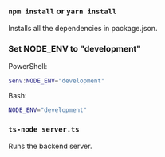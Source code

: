 ### `npm install` or `yarn install`
Installs all the dependencies in package.json.

### Set NODE_ENV to "development"
PowerShell:

```powershell
$env:NODE_ENV="development"
```

Bash:

```bash
NODE_ENV="development"
```

### `ts-node server.ts`
Runs the backend server.